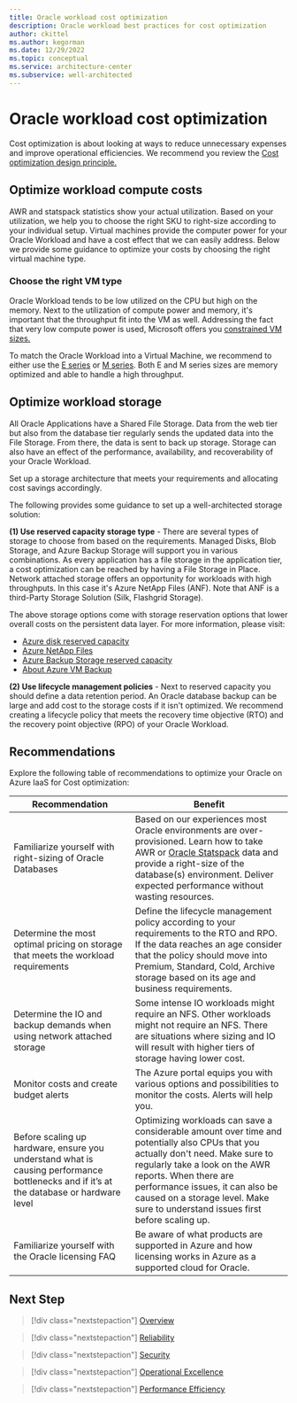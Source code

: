 ```yaml
---
title: Oracle workload cost optimization
description: Oracle workload best practices for cost optimization
author: ckittel
ms.author: kegorman
ms.date: 12/29/2022
ms.topic: conceptual
ms.service: architecture-center
ms.subservice: well-architected
---
```

# Oracle workload cost optimization

Cost optimization is about looking at ways to reduce unnecessary expenses and improve operational efficiencies. We recommend you review the [Cost optimization design principle.](../../well-architected/cost/checklist.md)

## Optimize workload compute costs

AWR and statspack statistics show your actual utilization. Based on your utilization, we help you to choose the right SKU to right-size according to your individual setup. Virtual machines provide the computer power for your Oracle Workload and have a cost effect that we can easily address. Below we provide some guidance to optimize your costs by choosing the right virtual machine type.

### Choose the right VM type

Oracle Workload tends to be low utilized on the CPU but high on the memory. Next to the utilization of compute power and memory, it's important that the throughput fit into the VM as well. Addressing the fact that very low compute power is used, Microsoft offers you [constrained VM sizes.](/azure/virtual-machines/constrained-vcpu)

To match the Oracle Workload into a Virtual Machine, we recommend to either use the [E series](/azure/virtual-machines/edv5-edsv5-series) or [M series](/azure/virtual-machines/mv2-series). Both E and M series sizes are memory optimized and able to handle a high throughput.


## Optimize workload storage

All Oracle Applications have a Shared File Storage. Data from the web tier but also from the database tier regularly sends the updated data into the File Storage. From there, the data is sent to back up storage. Storage can also have an effect of the performance, availability, and recoverability of your Oracle Workload.

Set up a storage architecture that meets your requirements and allocating cost savings accordingly.

The following provides some guidance to set up a well-architected storage solution:

**(1) Use reserved capacity storage type** - There are several types of storage to choose from based on the requirements. Managed Disks, Blob Storage, and Azure Backup Storage will support you in various combinations. As every application has a file storage in the application tier, a cost optimization can be reached by having a File Storage in Place. Network attached storage offers an opportunity for workloads with high throughputs. In this case it's Azure NetApp Files (ANF). Note that ANF is a third-Party Storage Solution (Silk, Flashgrid Storage).

The above storage options come with storage reservation options that lower overall costs on the persistent data layer. For more information, please visit:

- [Azure disk reserved capacity](/azure/virtual-machines/disks-reserved-capacity)
- [Azure NetApp Files](/azure/azure-netapp-files/azure-netapp-files-introduction)
- [Azure Backup Storage reserved capacity](/azure/backup/backup-azure-reserved-pricing-optimize-cost)
- [About Azure VM Backup](/azure/backup/backup-azure-vms-introduction)

**(2) Use lifecycle management policies** - Next to reserved capacity you should define a data retention period. An Oracle database backup can be large and add cost to the storage costs if it isn't optimized. We recommend creating a lifecycle policy that meets the recovery time objective (RTO) and the recovery point objective (RPO) of your Oracle Workload.

## Recommendations
Explore the following table of recommendations to optimize your Oracle on Azure IaaS for Cost optimization:

| Recommendation | Benefit |
| --- | --- |
| Familiarize yourself with right-sizing of Oracle Databases | Based on our experiences most Oracle environments are over-provisioned. Learn how to take AWR or [Oracle Statspack](https://techcommunity.microsoft.com/t5/data-architecture-blog/sizing-out-oracle-workloads-for-azure-using-an-oracle-statspack/ba-p/2054539) data and provide a right-size of the database(s) environment. Deliver expected performance without wasting resources. |
| Determine the most optimal pricing on storage that meets the workload requirements | Define the lifecycle management policy according to your requirements to the RTO and RPO. If the data reaches an age consider that the policy should move into Premium, Standard, Cold, Archive storage based on its age and business requirements. |
| Determine the IO and backup demands when using network attached storage | Some intense IO workloads might require an NFS. Other workloads might not require an NFS. There are situations where sizing and IO will result with higher tiers of storage having lower cost.|
| Monitor costs and create budget alerts | The Azure portal equips you with various options and possibilities to monitor the costs. Alerts will help you. |
| Before scaling up hardware, ensure you understand what is causing performance bottlenecks and if it’s at the database or hardware level | Optimizing workloads can save a considerable amount over time and potentially also CPUs that you actually don't need. Make sure to regularly take a look on the AWR reports. When there are performance issues, it can also be caused on a storage level. Make sure to understand issues first before scaling up. |
| Familiarize yourself with the Oracle licensing FAQ | Be aware of what products are supported in Azure and how licensing works in Azure as a supported cloud for Oracle. |

## Next Step

>[!div class="nextstepaction"]
>[Overview](./overview.md)

>[!div class="nextstepaction"]
>[Reliability](./reliability.md)

>[!div class="nextstepaction"]
>[Security](./security.md)

>[!div class="nextstepaction"]
>[Operational Excellence](./operational-excellence.md)

>[!div class="nextstepaction"]
>[Performance Efficiency](./performance-efficiency.md)